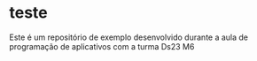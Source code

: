 # teste
Este é um repositório de exemplo desenvolvido durante a aula de programação de aplicativos com a turma Ds23 M6
